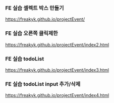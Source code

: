 ### FE 실습 셀렉트 박스 만들기
https://freakyk.github.io/projectEvent/

### FE 실습 오른쪽 클릭제한
https://freakyk.github.io/projectEvent/index2.html

### FE 실습 todoList
https://freakyk.github.io/projectEvent/index3.html

### FE 실습 todoList input 추가/삭제
https://freakyk.github.io/projectEvent/index4.html
